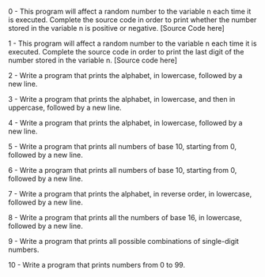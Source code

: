 0 - This program will affect a random number to the variable n each time it is executed. Complete the source code in order to print whether the number stored in the variable n is positive or negative. [Source Code here]



1 - This program will affect a random number to the variable n each time it is executed. Complete the source code in order to print the last digit of the number stored in the variable n. [Source code here]



2 - Write a program that prints the alphabet, in lowercase, followed by a new line.



3 - Write a program that prints the alphabet, in lowercase, and then in uppercase, followed by a new line.



4 - Write a program that prints the alphabet, in lowercase, followed by a new line.



5 - Write a program that prints all numbers of base 10, starting from 0, followed by a new line.



6 - Write a program that prints all numbers of base 10, starting from 0, followed by a new line.



7 - Write a program that prints the alphabet, in reverse order, in lowercase, followed by a new line.



8 - Write a program that prints all the numbers of base 16, in lowercase, followed by a new line.



9 - Write a program that prints all possible combinations of single-digit numbers.



10 - Write a program that prints numbers from 0 to 99.
